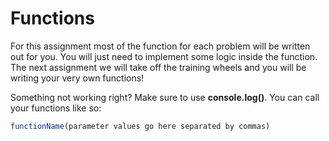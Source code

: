 # Functions
For this assignment most of the function for each problem will be written out for you. You will just need to implement some logic inside the function. The next assignment we will take off the training wheels and you will be writing your very own functions!

Something not working right? Make sure to use __console.log()__. You can call your functions like so: 
```javascript
functionName(parameter values go here separated by commas)
```